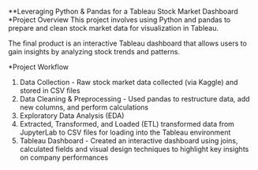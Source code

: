 **Leveraging Python & Pandas for a Tableau Stock Market Dashboard  
*Project Overview
This project involves using Python and pandas to prepare and clean stock market data for visualization in Tableau.

The final product is an interactive Tableau dashboard that allows users to gain insights by analyzing stock trends and patterns.

*Project Workflow
1. Data Collection - Raw stock market data collected (via Kaggle) and stored in CSV files
2. Data Cleaning & Preprocessing - Used pandas to restructure data, add new columns, and perform calculations
3. Exploratory Data Analysis (EDA) 
4. Extracted, Transformed, and Loaded (ETL) transformed data from JupyterLab to CSV files for loading into the Tableau environment
5. Tableau Dashboard - Created an interactive dashboard using joins, calculated fields and visual design techniques to highlight key insights on company performances

